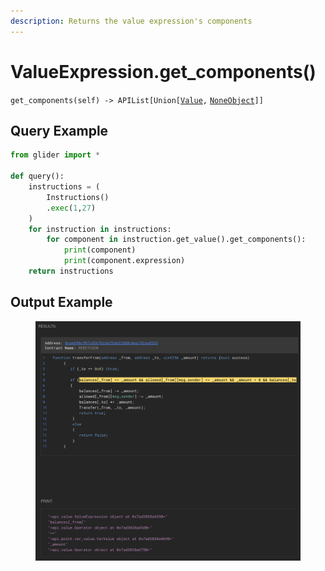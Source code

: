 ```yaml
---
description: Returns the value expression's components
---
```


# ValueExpression.get\_components()

`get_components(self) -> APIList[Union[`[`Value`](../value/)`,` [`NoneObject`](../../internal/noneobject/)`]]`

## Query Example

```python
from glider import *

def query():
    instructions = (
        Instructions()
        .exec(1,27)
    )
    for instruction in instructions:
        for component in instruction.get_value().get_components():
            print(component)
            print(component.expression)
    return instructions
```

## Output Example

<figure><img src="../../../.gitbook/assets/image (46).png" alt=""><figcaption></figcaption></figure>
